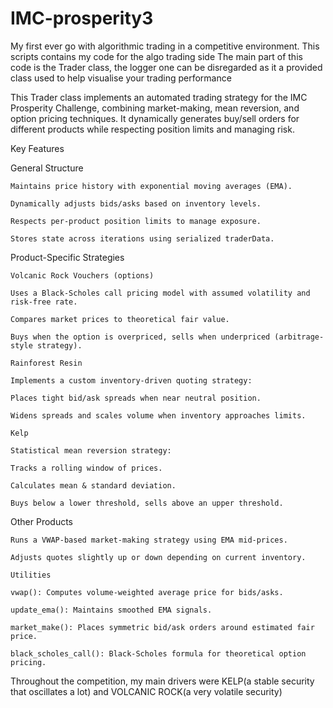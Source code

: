 # IMC-prosperity3
My first ever go with algorithmic trading in a competitive environment. This scripts contains my code for the algo trading side
The main part of this code is the Trader class, the logger one can be disregarded as it a provided class used to help visualise your trading performance




 This Trader class implements an automated trading strategy for the IMC Prosperity Challenge, combining market-making, mean reversion, and option pricing techniques. It dynamically generates buy/sell orders for different products while respecting position limits and managing risk.

Key Features

  General Structure
  
    Maintains price history with exponential moving averages (EMA).
    
    Dynamically adjusts bids/asks based on inventory levels.
    
    Respects per-product position limits to manage exposure.
    
    Stores state across iterations using serialized traderData.
  
  Product-Specific Strategies
  
    Volcanic Rock Vouchers (options)
    
    Uses a Black-Scholes call pricing model with assumed volatility and risk-free rate.
    
    Compares market prices to theoretical fair value.
    
    Buys when the option is overpriced, sells when underpriced (arbitrage-style strategy).
    
    Rainforest Resin
    
    Implements a custom inventory-driven quoting strategy:
    
    Places tight bid/ask spreads when near neutral position.
    
    Widens spreads and scales volume when inventory approaches limits.
    
    Kelp
    
    Statistical mean reversion strategy:
    
    Tracks a rolling window of prices.
    
    Calculates mean & standard deviation.
    
    Buys below a lower threshold, sells above an upper threshold.
  
  Other Products
  
    Runs a VWAP-based market-making strategy using EMA mid-prices.
    
    Adjusts quotes slightly up or down depending on current inventory.
    
    Utilities
    
    vwap(): Computes volume-weighted average price for bids/asks.
    
    update_ema(): Maintains smoothed EMA signals.
    
    market_make(): Places symmetric bid/ask orders around estimated fair price.
    
    black_scholes_call(): Black-Scholes formula for theoretical option pricing.

Throughout the competition, my main drivers were  KELP(a stable security that oscillates a lot) and VOLCANIC ROCK(a very volatile security)
